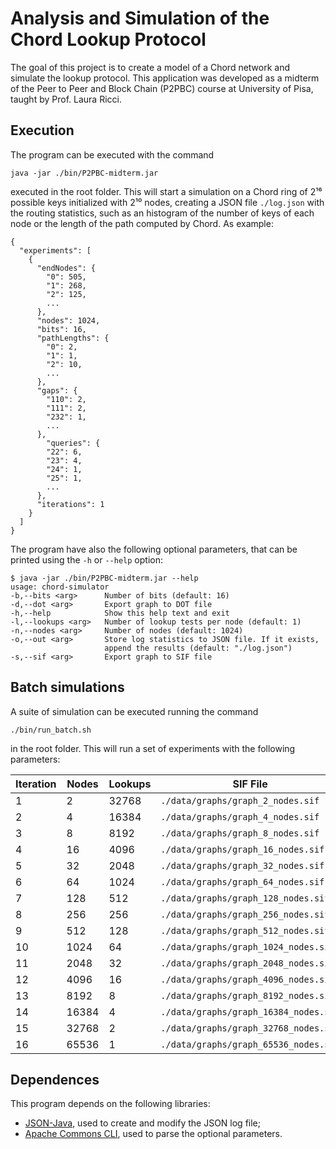 # Analysis and Simulation of the Chord Lookup Protocol ##

The goal of this project is to create a model of a Chord network and simulate
the lookup protocol. This application was developed as a midterm of the Peer to
Peer and Block Chain (P2PBC) course at University of Pisa, taught by Prof. Laura
Ricci.

## Execution ##

The program can be executed with the command

    java -jar ./bin/P2PBC-midterm.jar

executed in the root folder. This will start a simulation on a Chord ring of 2¹⁶
possible keys initialized with 2¹⁰ nodes, creating a JSON file `./log.json` with
the routing statistics, such as an histogram of the number of keys of each node
or the length of the path computed by Chord. As example:

    {
      "experiments": [
        {
          "endNodes": {
            "0": 505,
            "1": 268,
            "2": 125,
            ...
          },
          "nodes": 1024,
          "bits": 16,
          "pathLengths": {
            "0": 2,
            "1": 1,
            "2": 10,
            ...
          },
          "gaps": {
            "110": 2,
            "111": 2,
            "232": 1,
            ...
          },
            "queries": {
            "22": 6,
            "23": 4,
            "24": 1,
            "25": 1,
            ...
          },
          "iterations": 1
        }
      ]
    }

The program have also the following optional parameters, that can be printed
using the `-h` or `--help` option:

    $ java -jar ./bin/P2PBC-midterm.jar --help
    usage: chord-simulator
    -b,--bits <arg>      Number of bits (default: 16)
    -d,--dot <arg>       Export graph to DOT file
    -h,--help            Show this help text and exit
    -l,--lookups <arg>   Number of lookup tests per node (default: 1)
    -n,--nodes <arg>     Number of nodes (default: 1024)
    -o,--out <arg>       Store log statistics to JSON file. If it exists,
                         append the results (default: "./log.json")
    -s,--sif <arg>       Export graph to SIF file

## Batch simulations ##

A suite of simulation can be executed running the command

    ./bin/run_batch.sh

in the root folder. This will run a set of experiments with the following
parameters:

| Iteration     | Nodes     | Lookups   | SIF File                                  | JSON File                 |
|---------------|-----------|-----------|-------------------------------------------|---------------------------|
| 1             | 2         | 32768     | `./data/graphs/graph_2_nodes.sif`         | `./data/logs/log.json`    |
| 2             | 4         | 16384     | `./data/graphs/graph_4_nodes.sif`         | `./data/logs/log.json`    |
| 3             | 8         | 8192      | `./data/graphs/graph_8_nodes.sif`         | `./data/logs/log.json`    |
| 4             | 16        | 4096      | `./data/graphs/graph_16_nodes.sif`        | `./data/logs/log.json`    |
| 5             | 32        | 2048      | `./data/graphs/graph_32_nodes.sif`        | `./data/logs/log.json`    |
| 6             | 64        | 1024      | `./data/graphs/graph_64_nodes.sif`        | `./data/logs/log.json`    |
| 7             | 128       | 512       | `./data/graphs/graph_128_nodes.sif`       | `./data/logs/log.json`    |
| 8             | 256       | 256       | `./data/graphs/graph_256_nodes.sif`       | `./data/logs/log.json`    |
| 9             | 512       | 128       | `./data/graphs/graph_512_nodes.sif`       | `./data/logs/log.json`    |
| 10            | 1024      | 64        | `./data/graphs/graph_1024_nodes.sif`      | `./data/logs/log.json`    |
| 11            | 2048      | 32        | `./data/graphs/graph_2048_nodes.sif`      | `./data/logs/log.json`    |
| 12            | 4096      | 16        | `./data/graphs/graph_4096_nodes.sif`      | `./data/logs/log.json`    |
| 13            | 8192      | 8         | `./data/graphs/graph_8192_nodes.sif`      | `./data/logs/log.json`    |
| 14            | 16384     | 4         | `./data/graphs/graph_16384_nodes.sif`     | `./data/logs/log.json`    |
| 15            | 32768     | 2         | `./data/graphs/graph_32768_nodes.sif`     | `./data/logs/log.json`    |
| 16            | 65536     | 1         | `./data/graphs/graph_65536_nodes.sif`     | `./data/logs/log.json`    |

## Dependences ##

This program depends on the following libraries:

 - [JSON-Java](https://github.com/stleary/JSON-java), used to create and modify
   the JSON log file;
 - [Apache Commons CLI](https://commons.apache.org/proper/commons-cli/), used to
   parse the optional parameters.
